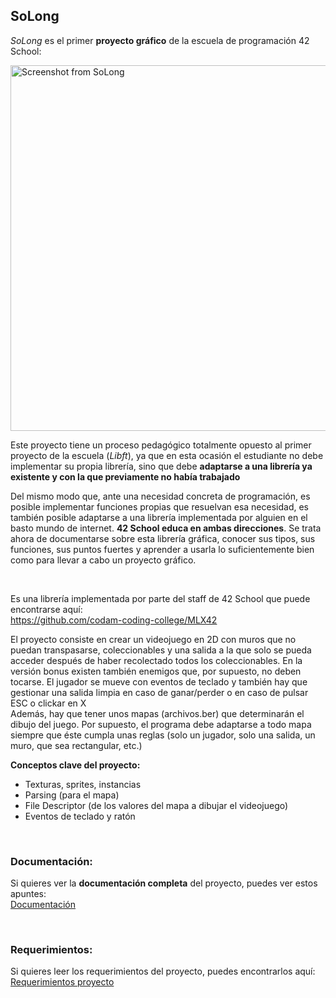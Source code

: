
## SoLong
*SoLong* es el primer <b>proyecto gráfico</b> de la escuela de programación 42 School: 

<img src="https://github.com/user-attachments/assets/040001a7-6a71-4f01-8baf-47f0966e396f" alt="Screenshot from SoLong" width="585"/>

<br> 

Este proyecto tiene un proceso pedagógico totalmente opuesto al primer proyecto de la escuela (*Libft*), ya que en esta ocasión el estudiante no debe implementar su propia librería, sino que debe 
**adaptarse a una librería ya existente y con la que previamente no había trabajado** 

Del mismo modo que, ante una necesidad concreta de programación, es posible implementar funciones propias que resuelvan esa necesidad, es también posible adaptarse a una librería implementada por alguien
en el basto mundo de internet. <b>42 School educa en ambas direcciones</b>. Se trata ahora de documentarse sobre esta librería gráfica, conocer sus tipos, sus funciones, sus puntos fuertes y aprender a usarla lo suficientemente bien como para llevar a cabo un proyecto gráfico.

<br> 

Es una librería implementada por parte del staff de 42 School que puede encontrarse aquí: <br> 
https://github.com/codam-coding-college/MLX42

El proyecto consiste en crear un videojuego en 2D con muros que no puedan transpasarse, coleccionables y una salida a la que solo se pueda acceder después de haber recolectado todos los coleccionables. En la versión bonus existen también
enemigos que, por supuesto, no deben tocarse.  El jugador se mueve con eventos de teclado y también hay que gestionar una salida limpia en caso de ganar/perder o en caso de pulsar ESC o clickar en X <br> 
Además, hay que tener unos mapas (archivos.ber) que determinarán el dibujo del juego. Por supuesto, el programa debe adaptarse a todo mapa siempre que éste cumpla unas reglas
(solo un jugador, solo una salida, un muro, que sea rectangular, etc.)


**Conceptos clave del proyecto:**
- Texturas, sprites, instancias
- Parsing (para el mapa)
- File Descriptor (de los valores del mapa a dibujar el videojuego)
- Eventos de teclado y ratón


<br> 

### Documentación:
Si quieres ver la **documentación completa** del proyecto, puedes ver estos apuntes: <br> 
[Documentación](https://42guideprojects.notion.site/SoLong-70b7eb8a0ef74e57b900063583a720b8)

<br> 

### Requerimientos:
Si quieres leer los requerimientos del proyecto, puedes encontrarlos aquí: <br> 
[Requerimientos proyecto](https://github.com/user-attachments/files/17882090/es.subject.pdf)
